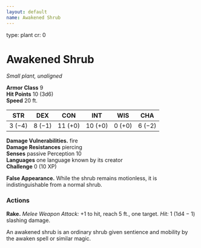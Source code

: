 ```yaml
---
layout: default
name: Awakened Shrub
---
```

type: plant
cr: 0

# Awakened Shrub 
_Small plant, unaligned_

**Armor Class** 9    
**Hit Points** 10 (3d6)    
**Speed** 20 ft. 

| STR     | DEX     | CON     | INT     | WIS     | CHA     |
|---------|---------|---------|---------|---------|---------|
| 3 (−4)  | 8 (−1)  | 11 (+0) | 10 (+0) | 0 (+0)  | 6 (−2)  |

**Damage Vulnerabilities.** fire    
**Damage Resistances** piercing    
**Senses** passive Perception 10    
**Languages** one language known by its creator    
**Challenge** 0 (10 XP) 

**False Appearance.** While the shrub remains motionless, it is indistinguishable from a normal shrub. 

### Actions 
**Rake.** _Melee Weapon Attack:_ +1 to hit, reach 5 ft., one target. _Hit:_ 1 (1d4 − 1) slashing damage. 

An awakened shrub is an ordinary shrub given sentience and mobility by the awaken spell or similar magic. 
